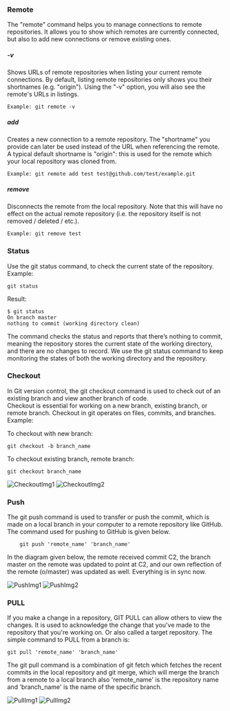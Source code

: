 ### Remote
 The "remote" command helps you to manage connections to remote repositories.
 It allows you to show which remotes are currently connected, but also to add new connections or remove existing ones.
 
 ##### -v
 Shows URLs of remote repositories when listing your current remote connections. 
 By default, listing remote repositories only shows you their shortnames (e.g. "origin"). 
 Using the "-v" option, you will also see the remote's URLs in listings.
 
    Example: git remote -v
 
 ##### add <shortname> <url>
 
 Creates a new connection to a remote repository.
 The "shortname" you provide can later be used instead of the URL when referencing the remote. 
 A typical default shortname is "origin": this is used for the remote which your local repository was cloned from.
 
    Example: git remote add test test@github.com/test/example.git
 
 ##### remove <name>
 Disconnects the remote from the local repository. 
 Note that this will have no effect on the actual remote repository (i.e. the repository itself is not removed / deleted / etc.).
 
    Example: git remove test 

### Status
Use the git status command, to check the current state of the repository.
Example:

    git status

Result:

    $ git status
    On branch master
    nothing to commit (working directory clean)
    
The command checks the status and reports that there’s nothing to commit, meaning the repository stores the current state of the working directory, and there are no changes to record.
We use the git status command to keep monitoring the states of both the working directory and the repository.

### Checkout
In Git version control, the git checkout command is used to check out of an existing branch and view another branch of code.  
Checkout is essential for working on a new branch, existing branch, or remote branch. 
Checkout in git operates on files, commits, and branches.
Example:

To checkout with new branch:

    git checkout -b branch_name
    
To checkout existing branch, remote branch:

    git checkout branch_name
    
![CheckoutImg1](images/Picture11.png) ![CheckoutImg2](images/Picture12.png)

### Push
The git push command is used to transfer or push the commit, which is made on a local branch in your computer to a remote repository like GitHub. 
The command used for pushing to GitHub is given below.

        git push 'remote_name' 'branch_name'
        
In the diagram given below, the remote received commit C2, the branch master on the remote was updated to point at C2, and our own reflection of the remote (o/master) was updated as well. 
Everything is in sync now.

![PushImg1](images/Picture13.png) ![PushImg2](images/Picture14.png)


### PULL 
If you make a change in a repository, GIT PULL can allow others to view the changes. 
It is used to acknowledge the change that you've made to the repository that you're working on. Or also called a target repository.
The simple command to PULL from a branch is:

    git pull 'remote_name' 'branch_name'
    
The git pull command is a combination of git fetch which fetches the recent commits in the local repository and git merge, which will merge the branch from a remote to a local branch also 'remote_name' is the repository name and 'branch_name' is the name of the specific branch.

![PullImg1](images/Picture15.png) ![PullImg2](images/Picture16.png)




